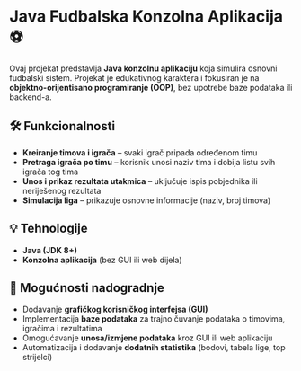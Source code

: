 # Java Fudbalska Konzolna Aplikacija ⚽

Ovaj projekat predstavlja **Java konzolnu aplikaciju** koja simulira osnovni fudbalski sistem. 
Projekat je edukativnog karaktera i fokusiran je na **objektno-orijentisano programiranje (OOP)**, bez upotrebe baze podataka ili backend-a.  

## 🛠️ Funkcionalnosti 
- **Kreiranje timova i igrača** – svaki igrač pripada određenom timu
- **Pretraga igrača po timu** – korisnik unosi naziv tima i dobija listu svih igrača tog tima
- **Unos i prikaz rezultata utakmica** – uključuje ispis pobjednika ili neriješenog rezultata
- **Simulacija liga** – prikazuje osnovne informacije (naziv, broj timova)

## 💡 Tehnologije 
- **Java (JDK 8+)**  
- **Konzolna aplikacija** (bez GUI ili web dijela)  

## 🚀 Mogućnosti nadogradnje 
- Dodavanje **grafičkog korisničkog interfejsa (GUI)**
- Implementacija **baze podataka** za trajno čuvanje podataka o timovima, igračima i rezultatima  
- Omogućavanje **unosa/izmjene podataka** kroz GUI ili web aplikaciju
- Automatizacija i dodavanje **dodatnih statistika** (bodovi, tabela lige, top strijelci)  

